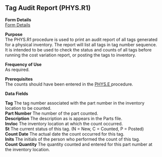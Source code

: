 ##  Tag Audit Report (PHYS.R1)

<PageHeader />

**Form Details**  
[ Form Details ](PHYS-R1-1/README.md)   

**Purpose**  
The PHYS.R1 procedure is used to print an audit report of all tags generated
for a physical inventory. The report will list all tags in tag number
sequence. It is intended to be used to check the status and counts of all tags
before running the cost variation report, or posting the tags to inventory.

**Frequency of Use**  
As required.

**Prerequisites**  
The counts should have been entered in the [ PHYS.E ](../../../../rover/INV-OVERVIEW/INV-ENTRY/PHYS-E) procedure. 

**Data Fields**

**Tag** The tag number associated with the part number in the inventory
location to be counted.  
**Part Number** The number of the part counted.  
**Description** The description as is appears in the Parts file.  
**Invloc** The inventory location at which the count occurred.  
**St** The current status of this tag. (N = New, C = Counted, P = Posted)  
**Count Date** The actual date the count occurred for this tag.  
**Inits** The initials of the person who performed the count of this tag.  
**Count Quantity** The quantity counted and entered for this part number at
the inventory location.  
  
<badge text= "Version 8.10.57" vertical="middle" />

<PageFooter />